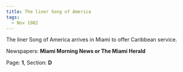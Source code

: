 ```yaml
---  
title: The liner Song of America  
tags:  
  - Nov 1982  
---  
```

  
The liner Song of America arrives in Miami to offer Caribbean service.  
  
Newspapers: **Miami Morning News or The Miami Herald**  
  
Page: **1**, Section: **D** 
